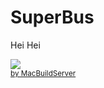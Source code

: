 SuperBus
========
Hei Hei


<!-- MacBuildServer Install Button -->
<div class="macbuildserver-block">
    <a class="macbuildserver-button" href="http://macbuildserver.com/project/github/build/?xcode_project=SuperBus.xcodeproj&amp;target=SuperBus&amp;repo_url=https%3A%2F%2Fgithub.com%2FAncool%2FSuperBus.git&amp;build_conf=Release" target="_blank"><img src="http://com.macbuildserver.github.s3-website-us-east-1.amazonaws.com/button_up.png"/></a><br/><sup><a href="http://macbuildserver.com/github/opensource/" target="_blank">by MacBuildServer</a></sup>
</div>
<!-- MacBuildServer Install Button -->
